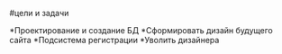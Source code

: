 ﻿#цели и задачи

*Проектирование и создание БД
*Сформировать дизайн будущего сайта
*Подсистема регистрации
*Уволить дизайнера